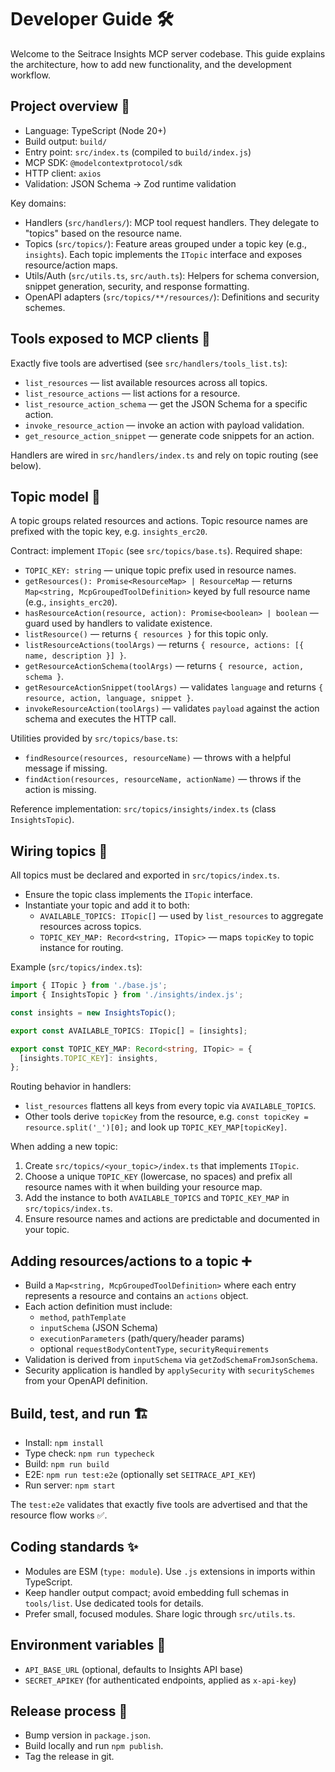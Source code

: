 # Developer Guide 🛠️

Welcome to the Seitrace Insights MCP server codebase. This guide explains the architecture, how to add new functionality, and the development workflow.

## Project overview 🧭

- Language: TypeScript (Node 20+)
- Build output: `build/`
- Entry point: `src/index.ts` (compiled to `build/index.js`)
- MCP SDK: `@modelcontextprotocol/sdk`
- HTTP client: `axios`
- Validation: JSON Schema -> Zod runtime validation

Key domains:

- Handlers (`src/handlers/`): MCP tool request handlers. They delegate to "topics" based on the resource name.
- Topics (`src/topics/`): Feature areas grouped under a topic key (e.g., `insights`). Each topic implements the `ITopic` interface and exposes resource/action maps.
- Utils/Auth (`src/utils.ts`, `src/auth.ts`): Helpers for schema conversion, snippet generation, security, and response formatting.
- OpenAPI adapters (`src/topics/**/resources/`): Definitions and security schemes.

## Tools exposed to MCP clients 🧰

Exactly five tools are advertised (see `src/handlers/tools_list.ts`):

- `list_resources` — list available resources across all topics.
- `list_resource_actions` — list actions for a resource.
- `list_resource_action_schema` — get the JSON Schema for a specific action.
- `invoke_resource_action` — invoke an action with payload validation.
- `get_resource_action_snippet` — generate code snippets for an action.

Handlers are wired in `src/handlers/index.ts` and rely on topic routing (see below).

## Topic model 🧩

A topic groups related resources and actions. Topic resource names are prefixed with the topic key, e.g. `insights_erc20`.

Contract: implement `ITopic` (see `src/topics/base.ts`). Required shape:

- `TOPIC_KEY: string` — unique topic prefix used in resource names.
- `getResources(): Promise<ResourceMap> | ResourceMap` — returns `Map<string, McpGroupedToolDefinition>` keyed by full resource name (e.g., `insights_erc20`).
- `hasResourceAction(resource, action): Promise<boolean> | boolean` — guard used by handlers to validate existence.
- `listResource()` — returns `{ resources }` for this topic only.
- `listResourceActions(toolArgs)` — returns `{ resource, actions: [{ name, description }] }`.
- `getResourceActionSchema(toolArgs)` — returns `{ resource, action, schema }`.
- `getResourceActionSnippet(toolArgs)` — validates `language` and returns `{ resource, action, language, snippet }`.
- `invokeResourceAction(toolArgs)` — validates `payload` against the action schema and executes the HTTP call.

Utilities provided by `src/topics/base.ts`:

- `findResource(resources, resourceName)` — throws with a helpful message if missing.
- `findAction(resources, resourceName, actionName)` — throws if the action is missing.

Reference implementation: `src/topics/insights/index.ts` (class `InsightsTopic`).

## Wiring topics 🔌

All topics must be declared and exported in `src/topics/index.ts`.

- Ensure the topic class implements the `ITopic` interface.
- Instantiate your topic and add it to both:
  - `AVAILABLE_TOPICS: ITopic[]` — used by `list_resources` to aggregate resources across topics.
  - `TOPIC_KEY_MAP: Record<string, ITopic>` — maps `topicKey` to topic instance for routing.

Example (`src/topics/index.ts`):

```ts
import { ITopic } from './base.js';
import { InsightsTopic } from './insights/index.js';

const insights = new InsightsTopic();

export const AVAILABLE_TOPICS: ITopic[] = [insights];

export const TOPIC_KEY_MAP: Record<string, ITopic> = {
  [insights.TOPIC_KEY]: insights,
};
```

Routing behavior in handlers:

- `list_resources` flattens all keys from every topic via `AVAILABLE_TOPICS`.
- Other tools derive `topicKey` from the resource, e.g. `const topicKey = resource.split('_')[0];` and look up `TOPIC_KEY_MAP[topicKey]`.

When adding a new topic:

1. Create `src/topics/<your_topic>/index.ts` that implements `ITopic`.
2. Choose a unique `TOPIC_KEY` (lowercase, no spaces) and prefix all resource names with it when building your resource map.
3. Add the instance to both `AVAILABLE_TOPICS` and `TOPIC_KEY_MAP` in `src/topics/index.ts`.
4. Ensure resource names and actions are predictable and documented in your topic.

## Adding resources/actions to a topic ➕

- Build a `Map<string, McpGroupedToolDefinition>` where each entry represents a resource and contains an `actions` object.
- Each action definition must include:
  - `method`, `pathTemplate`
  - `inputSchema` (JSON Schema)
  - `executionParameters` (path/query/header params)
  - optional `requestBodyContentType`, `securityRequirements`
- Validation is derived from `inputSchema` via `getZodSchemaFromJsonSchema`.
- Security application is handled by `applySecurity` with `securitySchemes` from your OpenAPI definition.

## Build, test, and run 🏗️

- Install: `npm install`
- Type check: `npm run typecheck`
- Build: `npm run build`
- E2E: `npm run test:e2e` (optionally set `SEITRACE_API_KEY`)
- Run server: `npm start`

The `test:e2e` validates that exactly five tools are advertised and that the resource flow works ✅.

## Coding standards ✨

- Modules are ESM (`type: module`). Use `.js` extensions in imports within TypeScript.
- Keep handler output compact; avoid embedding full schemas in `tools/list`. Use dedicated tools for details.
- Prefer small, focused modules. Share logic through `src/utils.ts`.

## Environment variables 🔐

- `API_BASE_URL` (optional, defaults to Insights API base)
- `SECRET_APIKEY` (for authenticated endpoints, applied as `x-api-key`)

## Release process 🚢

- Bump version in `package.json`.
- Build locally and run `npm publish`.
- Tag the release in git.
